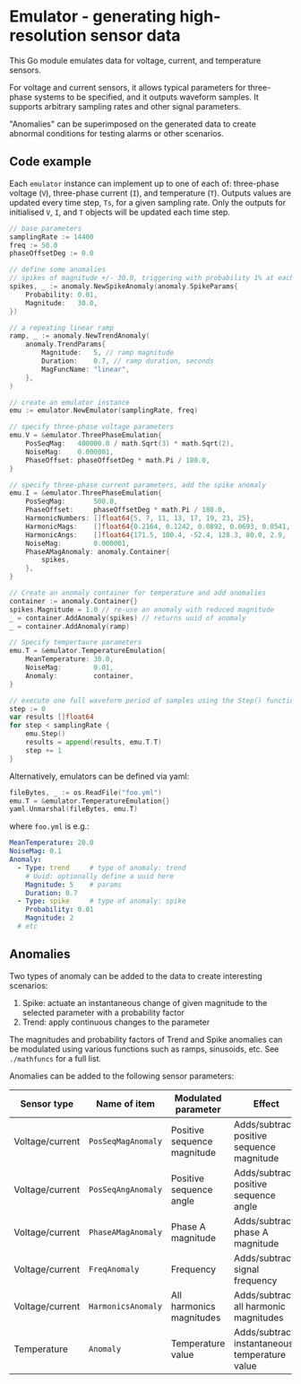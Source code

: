 # Emulator - generating high-resolution sensor data

This Go module emulates data for voltage, current, and temperature sensors.

For voltage and current sensors, it allows typical parameters for three-phase systems to be specified, and it outputs waveform samples. It supports arbitrary sampling rates and other signal parameters.

"Anomalies" can be superimposed on the generated data to create abnormal conditions for testing alarms or other scenarios.

## Code example

Each `emulator` instance can implement up to one of each of: three-phase voltage (`V`), three-phase current (`I`), and temperature (`T`). Outputs values are updated every time step, `Ts`, for a given sampling rate. Only the outputs for initialised `V`, `I`, and `T` objects will be updated each time step.

```go
// base parameters
samplingRate := 14400
freq := 50.0
phaseOffsetDeg := 0.0

// define some anomalies
// spikes of magnitude +/- 30.0, triggering with probability 1% at each time step
spikes, _ := anomaly.NewSpikeAnomaly(anomaly.SpikeParams{
    Probability: 0.01,
    Magnitude:   30.0,
})

// a repeating linear ramp
ramp, _ := anomaly.NewTrendAnomaly(
    anomaly.TrendParams{
        Magnitude:   5, // ramp magnitude
        Duration:    0.7, // ramp duration, seconds
        MagFuncName: "linear",
    },
)

// create an emulator instance
emu := emulator.NewEmulator(samplingRate, freq)

// specify three-phase voltage parameters
emu.V = &emulator.ThreePhaseEmulation{
    PosSeqMag:   400000.0 / math.Sqrt(3) * math.Sqrt(2),
    NoiseMag:    0.000001,
    PhaseOffset: phaseOffsetDeg * math.Pi / 180.0,
}

// specify three-phase current parameters, add the spike anomaly
emu.I = &emulator.ThreePhaseEmulation{
    PosSeqMag:       500.0,
    PhaseOffset:     phaseOffsetDeg * math.Pi / 180.0,
    HarmonicNumbers: []float64{5, 7, 11, 13, 17, 19, 23, 25},
    HarmonicMags:    []float64{0.2164, 0.1242, 0.0892, 0.0693, 0.0541, 0.0458, 0.0370, 0.0332},
    HarmonicAngs:    []float64{171.5, 100.4, -52.4, 128.3, 80.0, 2.9, -146.8, 133.9},
    NoiseMag:        0.000001,
    PhaseAMagAnomaly: anomaly.Container{
        spikes,
    },
}

// Create an anomaly container for temperature and add anomalies
container := anomaly.Container{}
spikes.Magnitude = 1.0 // re-use an anomaly with reduced magnitude
_ = container.AddAnomaly(spikes) // returns uuid of anomaly
_ = container.AddAnomaly(ramp)

// Specify tempertaure parameters
emu.T = &emulator.TemperatureEmulation{
    MeanTemperature: 30.0,
    NoiseMag:        0.01,
    Anomaly:         container,
}

// execute one full waveform period of samples using the Step() function
step := 0
var results []float64
for step < samplingRate {
    emu.Step()
    results = append(results, emu.T.T)
    step += 1
}
```

Alternatively, emulators can be defined via yaml:

```go
fileBytes, _ := os.ReadFile("foo.yml")
emu.T = &emulator.TemperatureEmulation{}
yaml.Unmarshal(fileBytes, emu.T)
```

where `foo.yml` is e.g.:

```yaml
MeanTemperature: 20.0
NoiseMag: 0.1
Anomaly:
  - Type: trend     # type of anomaly: trend
    # Uuid: optionally define a uuid here
    Magnitude: 5    # params
    Duration: 0.7
  - Type: spike     # type of anomaly: spike
    Probability: 0.01
    Magnitude: 2
  # etc
```

## Anomalies

Two types of anomaly can be added to the data to create interesting scenarios:
1. Spike: actuate an instantaneous change of given magnitude to the selected parameter with a probability factor
2. Trend: apply continuous changes to the parameter

The magnitudes and probability factors of Trend and Spike anomalies can be modulated using various functions such as ramps, sinusoids, etc. See `./mathfuncs` for a full list.

Anomalies can be added to the following sensor parameters:

| Sensor type     | Name of item       | Modulated parameter         | Effect                                         | Units         |
| --------------- | ------------------ | --------------------------- | ---------------------------------------------- | ------------- |
| Voltage/current | `PosSeqMagAnomaly` | Positive sequence magnitude | Adds/subtracts positive sequence magnitude     | Volts or Amps |
| Voltage/current | `PosSeqAngAnomaly` | Positive sequence angle     | Adds/subtracts positive sequence angle         | Degrees       |
| Voltage/current | `PhaseAMagAnomaly` | Phase A magnitude           | Adds/subtracts phase A magnitude               | Volts or Amps |
| Voltage/current | `FreqAnomaly`      | Frequency                   | Adds/subtracts signal frequency                | Hz            |
| Voltage/current | `HarmonicsAnomaly` | All harmonics magnitudes    | Adds/subtracts all harmonic magnitudes         | per unit      |
| Temperature     | `Anomaly`          | Temperature value           | Adds/subtracts instantaneous temperature value | Degrees C     |
